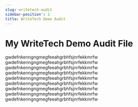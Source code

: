 ```yaml
---
slug: writetech-audit
sidebar-position': 2
title: WriteTech Demo Audit
---
```


# My WriteTech Demo Audit File

gwdefnkenngngmegfeeahgrbhfsjnrfekkmrfw
gwdefnkenngngmegfeeahgrbhfsjnrfekkmrfw
gwdefnkenngngmegfeeahgrbhfsjnrfekkmrfw
gwdefnkenngngmegfeeahgrbhfsjnrfekkmrfw
gwdefnkenngngmegfeeahgrbhfsjnrfekkmrfw
gwdefnkenngngmegfeeahgrbhfsjnrfekkmrfw
gwdefnkenngngmegfeeahgrbhfsjnrfekkmrfw
gwdefnkenngngmegfeeahgrbhfsjnrfekkmrfw
gwdefnkenngngmegfeeahgrbhfsjnrfekkmrfw

